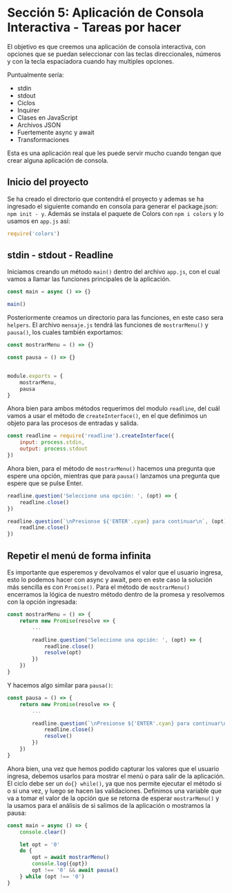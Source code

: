 # Sección 5: Aplicación de Consola Interactiva - Tareas por hacer

El objetivo es que creemos una aplicación de consola interactiva, con opciones que se puedan seleccionar con las teclas direccionales, números y con la tecla espaciadora cuando hay multiples opciones.

Puntualmente sería:

- stdin
- stdout
- Ciclos
- Inquirer
- Clases en JavaScript
- Archivos JSON
- Fuertemente async y await
- Transformaciones

Esta es una aplicación real que les puede servir mucho cuando tengan que crear alguna aplicación de consola.

## Inicio del proyecto

Se ha creado el directorio que contendrá el proyecto y ademas se ha ingresado el siguiente comando en consola para generar el package.json: `npm init - y`. Además se instala el paquete de Colors con `npm i colors` y lo usamos en `app.js` así:

```js
require('colors')
```

## stdin - stdout - Readline

Iniciamos creando un método `main()` dentro del archivo `app.js`, con el cual vamos a llamar las funciones principales de la aplicación.

```js
const main = async () => {}

main()
```

Posteriormente creamos un directorio para las funciones, en este caso sera `helpers`. El archivo `mensaje.js` tendrá las funciones de `mostrarMenu()` y `pausa()`, los cuales también exportamos:

```js
const mostrarMenu = () => {}

const pausa = () => {}


module.exports = {
    mostrarMenu,
    pausa
}
```

Ahora bien para ambos métodos requerimos del modulo `readline`, del cuál vamos a usar el método de `createInterface()`, en el que definimos un objeto para las procesos de entradas y salida.

```js
const readline = require('readline').createInterface({
    input: process.stdin,
    output: process.stdout
})
```

Ahora bien, para el método de `mostrarMenu()` hacemos una pregunta que espere una opción, mientras que para `pausa()` lanzamos una pregunta que espere que se pulse Enter.

```js
readline.question('Seleccione una opción: ', (opt) => {
    readline.close()
})
```

```js
readline.question(`\nPresionse ${'ENTER'.cyan} para continuar\n`, (opt) => {
    readline.close()
})
```

## Repetir el menú de forma infinita

Es importante que esperemos y devolvamos el valor que el usuario ingresa, esto lo podemos hacer con async y await, pero en este caso la solución más sencilla es con `Promise()`. Para el método de `mostrarMenu()` encerramos la lógica de nuestro método dentro de la promesa y resolvemos con la opción ingresada:

```js
const mostrarMenu = () => {
    return new Promise(resolve => {
        ...

        readline.question('Seleccione una opción: ', (opt) => {
            readline.close()
            resolve(opt)
        })
    })
}
```

Y hacemos algo similar para `pausa()`:

```js
const pausa = () => {
    return new Promise(resolve => {
        ...

        readline.question(`\nPresionse ${'ENTER'.cyan} para continuar\n`, (opt) => {
            readline.close()
            resolve()
        })
    })
}
```

Ahora bien, una vez que hemos podido capturar los valores que el usuario ingresa, debemos usarlos para mostrar el menú o para salir de la aplicación. El ciclo debe ser un `do{} while()`, ya que nos permite ejecutar el método si o si una vez, y luego se hacen las validaciones. Definimos una variable que va a tomar el valor de la opción que se retorna de esperar `mostrarMenu()` y la usamos para el análisis de si salimos de la aplicación o mostramos la pausa:

```js
const main = async () => {
    console.clear()

    let opt = '0'
    do {
        opt = await mostrarMenu()
        console.log({opt})
        opt !== '0' && await pausa()
    } while (opt !== '0')
}
```
